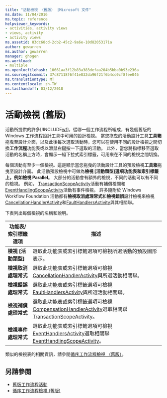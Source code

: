 ```yaml
---
title: "活動檢視 （舊版） |Microsoft 文件"
ms.date: 11/04/2016
ms.topic: reference
helpviewer_keywords:
- activities, activity views
- views, activity
- activity views
ms.assetid: 83dc68cd-2cb2-45c2-9a6e-10d82053171a
author: gewarren
ms.author: gewarren
manager: ghogen
ms.workload:
- multiple
ms.openlocfilehash: 10661aa3f12b83a383defaa204b5bba0b93e236a
ms.sourcegitcommit: 37c87118f6f41e832da96f21f6b4cc0cf8fee046
ms.translationtype: MT
ms.contentlocale: zh-TW
ms.lasthandoff: 03/12/2018
---
```

# <a name="activity-views-legacy"></a>活動檢視 (舊版)
活動所提供的許多[!INCLUDE[wf](../workflow-designer/includes/wf_md.md)]，從哪一個工作流程所組成，有幾個舊版的 Windows 工作流程設計工具中可用的設計檢視。 當您拖曳的活動設計工具**工具箱**拖曳至設計介面，以及此後每次選取活動時，您可以在使用不同的設計檢視之間切換**工作流程**功能表或以滑鼠右鍵按一下選取的活動。 此外，當您將指標移至選取活動的名稱上方時，會顯示一組下拉式索引標籤，可用來在不同的檢視之間切換。

 每個活動有至少一個檢視。這是顯示當您拖曳的活動設計工具的預設檢視**工具箱**拖曳至設計介面。 此活動預設檢視中可做為**檢視 [活動類型]**選項功能表和索引標籤上，例如**檢視 Parallel**。 大部分的活動會有額外的檢視，不同的活動可以有不同的檢視。 例如， [TransactionScopeActivity](http://go.microsoft.com/fwlink?LinkID=65093)活動有補償檢閱和[EventHandlingScopeActivity](http://go.microsoft.com/fwlink?LinkID=65030)活動有事件檢視。 許多隨附於 Windows Workflow Foundation 活動都有**檢視取消處理常式**和**檢視錯誤**設計檢視來檢視[CancellationHandlerActivity](http://go.microsoft.com/fwlink?LinkID=65050)和[FaultHandlersActivity](http://go.microsoft.com/fwlink?LinkID=65055)與其相關聯。

 下表列出每個檢視的名稱和說明。

|功能表/索引標籤選項|描述|
|----------------------|-----------------|
|**檢視 [活動類型]**|選取此功能表或索引標籤選項可檢視所選活動的預設圖形表示。|
|**檢視取消處理常式**|選取此功能表或索引標籤選項可檢視[CancellationHandlerActivity](http://go.microsoft.com/fwlink?LinkID=65050)與所選活動相關聯。|
|**檢視錯誤處理常式**|選取此功能表或索引標籤選項可檢視[FaultHandlersActivity](http://go.microsoft.com/fwlink?LinkID=65055)與所選活動相關聯。|
|**檢視補償處理常式**|選取此功能表或索引標籤選項可檢視[CompensationHandlerActivity](http://go.microsoft.com/fwlink?LinkID=65053)選取相關聯[TransactionScopeActivity](http://go.microsoft.com/fwlink?LinkID=65093)。|
|**檢視事件處理常式**|選取此功能表或索引標籤選項可檢視[EventHandlersActivity](http://go.microsoft.com/fwlink?LinkID=65018)選取相關聯[EventHandlingScopeActivity](http://go.microsoft.com/fwlink?LinkID=65030)。|

 類似的檢視表的相關資訊，請參閱[循序工作流程檢視 （舊版）](../workflow-designer/sequential-workflow-views-legacy.md)。

## <a name="see-also"></a>另請參閱

- [舊版工作流程活動](../workflow-designer/legacy-workflow-activities.md)
- [循序工作流程檢視 (舊版)](../workflow-designer/sequential-workflow-views-legacy.md)